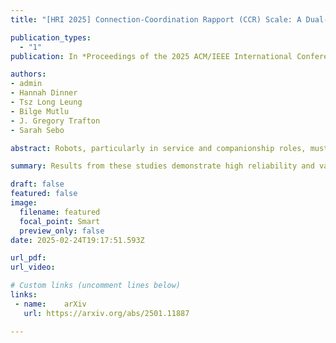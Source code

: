 ```yaml
---
title: "[HRI 2025] Connection-Coordination Rapport (CCR) Scale: A Dual-Factor Scale to Measure Human-Robot Rapport"

publication_types:
  - "1"
publication: In *Proceedings of the 2025 ACM/IEEE International Conference on Human-Robot Interaction*

authors:
- admin
- Hannah Dinner
- Tsz Long Leung
- Bilge Mutlu
- J. Gregory Trafton
- Sarah Sebo

abstract: Robots, particularly in service and companionship roles, must develop positive relationships with people they interact with regularly to be successful. These positive human-robot relationships can be characterized as establishing "rapport," which indicates mutual understanding and interpersonal connection that form the groundwork for successful long-term human-robot interaction. However, the human-robot interaction research literature lacks scale instruments to assess human-robot rapport in a variety of situations. In this work, we developed the 18-item Connection-Coordination Rapport (CCR) Scale to measure human-robot rapport. We first ran Study 1 (N = 288) where online participants rated videos of human-robot interactions using a set of candidate items. Our Study 1 results showed the discovery of two factors in our scale, which we named "Connection" and "Coordination." We then evaluated this scale by running Study 2 (N = 201) where online participants rated a new set of human-robot interaction videos with our scale and an existing rapport scale from virtual agents research for comparison. We also validated our scale by replicating a prior in-person human-robot interaction study, Study 3 (N = 44), and found that rapport is rated significantly greater when participants interacted with a responsive robot (responsive condition) as opposed to an unresponsive robot (unresponsive condition). Results from these studies demonstrate high reliability and validity for the CCR scale, which can be used to measure rapport in both first-person and third-person perspectives. We encourage the adoption of this scale in future studies to measure rapport in a variety of human-robot interactions.

summary: Results from these studies demonstrate high reliability and validity for the CCR scale, which can be used to measure rapport in both first-person and third-person perspectives. We encourage the adoption of this scale in future studies to measure rapport in a variety of human-robot interactions.

draft: false
featured: false
image:
  filename: featured
  focal_point: Smart
  preview_only: false
date: 2025-02-24T19:17:51.593Z

url_pdf: 
url_video: 

# Custom links (uncomment lines below)
links:
 - name: 	arXiv
   url: https://arxiv.org/abs/2501.11887

---
```

